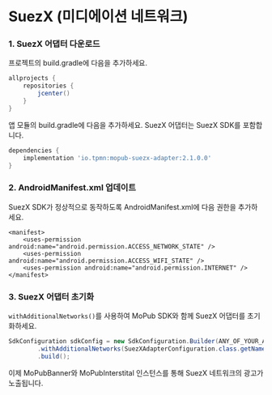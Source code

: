 # **SuezX (미디에이션 네트워크)**

### 1. SuezX 어댑터 다운로드
프로젝트의 build.gradle에 다음을 추가하세요.
~~~groovy
allprojects {
    repositories {
        jcenter()
    }
}
~~~
앱 모듈의 build.gradle에 다음을 추가하세요. SuezX 어댑터는 SuezX SDK를 포함합니다.
~~~groovy
dependencies {
    implementation 'io.tpmn:mopub-suezx-adapter:2.1.0.0'
}
~~~

### 2. AndroidManifest.xml 업데이트
SuezX SDK가 정상적으로 동작하도록 AndroidManifest.xml에 다음 권한을 추가하세요.
~~~
<manifest>
    <uses-permission android:name="android.permission.ACCESS_NETWORK_STATE" />
    <uses-permission android:name="android.permission.ACCESS_WIFI_STATE" />
    <uses-permission android:name="android.permission.INTERNET" />
</manifest>
~~~

### 3. SuezX 어댑터 초기화
`withAdditionalNetworks()`를 사용하여 MoPub SDK와 함께 SuezX 어댑터를 초기화하세요.
~~~java
SdkConfiguration sdkConfig = new SdkConfiguration.Builder(ANY_OF_YOUR_AD_UNIT_IDS_HERE) 
        .withAdditionalNetworks(SuezXAdapterConfiguration.class.getName())
        .build();
~~~
이제 MoPubBanner와 MoPubInterstital 인스턴스를 통해 SuezX 네트워크의 광고가 노출됩니다.